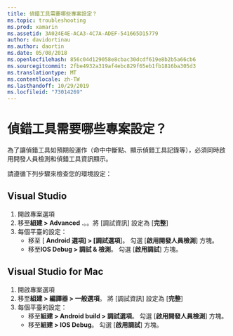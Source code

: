 ```yaml
---
title: 偵錯工具需要哪些專案設定？
ms.topic: troubleshooting
ms.prod: xamarin
ms.assetid: 3A024E4E-ACA3-4C7A-ADEF-541665D15779
author: davidortinau
ms.author: daortin
ms.date: 05/08/2018
ms.openlocfilehash: 856c04d129058e8cbac30dcdf619e8b2b5a66cb6
ms.sourcegitcommit: 2fbe4932a319af4ebc829f65eb1fb1816ba305d3
ms.translationtype: MT
ms.contentlocale: zh-TW
ms.lasthandoff: 10/29/2019
ms.locfileid: "73014269"
---
```

# <a name="what-project-settings-are-required-for-the-debugger"></a>偵錯工具需要哪些專案設定？

為了讓偵錯工具如預期般運作（命中中斷點、顯示偵錯工具記錄等），必須同時啟用開發人員檢測和偵錯工具資訊顯示。

請遵循下列步驟來檢查您的環境設定：

## <a name="visual-studio"></a>Visual Studio

1. 開啟專案選項
2. 移至**組建 > Advanced** .。。將 [調試資訊] 設定為 [**完整**]
3. 每個平臺的設定：
   - 移至 [ **Android 選項] > [調試選項**]。 勾選 [**啟用開發人員檢測**] 方塊。
   - 移至**IOS Debug > 調試 & 檢測**。 勾選 [**啟用調試**] 方塊。

## <a name="visual-studio-for-mac"></a>Visual Studio for Mac

1. 開啟專案選項
2. 移至**組建 > 編譯器 > 一般選項**。 將 [調試資訊] 設定為 [**完整**]
3. 每個平臺的設定：
    - 移至**組建 > Android build > 調試選項**。 勾選 [**啟用開發人員檢測**] 方塊。
    - 移至**組建 > IOS Debug**。 勾選 [**啟用調試**] 方塊。
